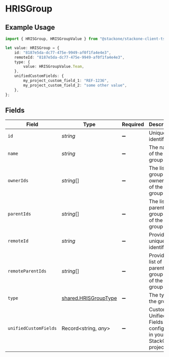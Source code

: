 # HRISGroup

## Example Usage

```typescript
import { HRISGroup, HRISGroupValue } from "@stackone/stackone-client-ts/sdk/models/shared";

let value: HRISGroup = {
    id: "8187e5da-dc77-475e-9949-af0f1fa4e4e3",
    remoteId: "8187e5da-dc77-475e-9949-af0f1fa4e4e3",
    type: {
        value: HRISGroupValue.Team,
    },
    unifiedCustomFields: {
        my_project_custom_field_1: "REF-1236",
        my_project_custom_field_2: "some other value",
    },
};
```

## Fields

| Field                                                                                        | Type                                                                                         | Required                                                                                     | Description                                                                                  | Example                                                                                      |
| -------------------------------------------------------------------------------------------- | -------------------------------------------------------------------------------------------- | -------------------------------------------------------------------------------------------- | -------------------------------------------------------------------------------------------- | -------------------------------------------------------------------------------------------- |
| `id`                                                                                         | *string*                                                                                     | :heavy_minus_sign:                                                                           | Unique identifier                                                                            | 8187e5da-dc77-475e-9949-af0f1fa4e4e3                                                         |
| `name`                                                                                       | *string*                                                                                     | :heavy_minus_sign:                                                                           | The name of the group                                                                        |                                                                                              |
| `ownerIds`                                                                                   | *string*[]                                                                                   | :heavy_minus_sign:                                                                           | The list of group owner ids of the given group                                               |                                                                                              |
| `parentIds`                                                                                  | *string*[]                                                                                   | :heavy_minus_sign:                                                                           | The list of parent group ids of the given group                                              |                                                                                              |
| `remoteId`                                                                                   | *string*                                                                                     | :heavy_minus_sign:                                                                           | Provider's unique identifier                                                                 | 8187e5da-dc77-475e-9949-af0f1fa4e4e3                                                         |
| `remoteParentIds`                                                                            | *string*[]                                                                                   | :heavy_minus_sign:                                                                           | Provider's list of parent group ids of the given group                                       |                                                                                              |
| `type`                                                                                       | [shared.HRISGroupType](../../../sdk/models/shared/hrisgrouptype.md)                          | :heavy_minus_sign:                                                                           | The type of the group                                                                        |                                                                                              |
| `unifiedCustomFields`                                                                        | Record<string, *any*>                                                                        | :heavy_minus_sign:                                                                           | Custom Unified Fields configured in your StackOne project                                    | {<br/>"my_project_custom_field_1": "REF-1236",<br/>"my_project_custom_field_2": "some other value"<br/>} |
